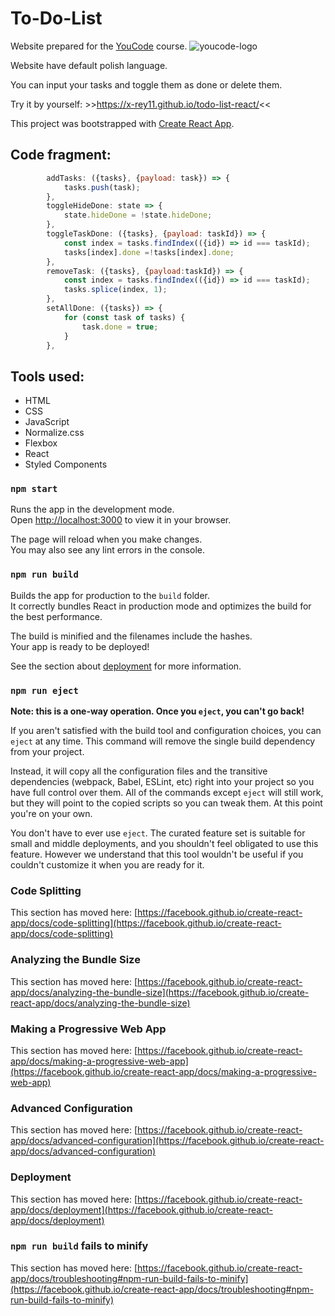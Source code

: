 # To-Do-List

Website prepared for the [YouCode](https://youcode.pl/frontend-developer-od-podstaw/) course.
![youcode-logo](https://youcode.pl/wp-content/uploads/2022/02/youcode-logo-ukraine.png)

Website have default polish language.

You can input your tasks and toggle them as done or delete them.

Try it by yourself: >>https://x-rey11.github.io/todo-list-react/<<

This project was bootstrapped with [Create React App](https://github.com/facebook/create-react-app).

## Code fragment:
```javascript
        addTasks: ({tasks}, {payload: task}) => {
            tasks.push(task);
        },
        toggleHideDone: state => {
            state.hideDone = !state.hideDone;
        },
        toggleTaskDone: ({tasks}, {payload: taskId}) => {
            const index = tasks.findIndex(({id}) => id === taskId);
            tasks[index].done =!tasks[index].done;
        },
        removeTask: ({tasks}, {payload:taskId}) => {
            const index = tasks.findIndex(({id}) => id === taskId);
            tasks.splice(index, 1);
        },
        setAllDone: ({tasks}) => {
            for (const task of tasks) {
                task.done = true;
            }
        },
```
## Tools used:
- HTML
- CSS
- JavaScript
- Normalize.css
- Flexbox
- React
- Styled Components
### `npm start`

Runs the app in the development mode.\
Open [http://localhost:3000](http://localhost:3000) to view it in your browser.

The page will reload when you make changes.\
You may also see any lint errors in the console.

### `npm run build`

Builds the app for production to the `build` folder.\
It correctly bundles React in production mode and optimizes the build for the best performance.

The build is minified and the filenames include the hashes.\
Your app is ready to be deployed!

See the section about [deployment](https://facebook.github.io/create-react-app/docs/deployment) for more information.

### `npm run eject`

**Note: this is a one-way operation. Once you `eject`, you can't go back!**

If you aren't satisfied with the build tool and configuration choices, you can `eject` at any time. This command will remove the single build dependency from your project.

Instead, it will copy all the configuration files and the transitive dependencies (webpack, Babel, ESLint, etc) right into your project so you have full control over them. All of the commands except `eject` will still work, but they will point to the copied scripts so you can tweak them. At this point you're on your own.

You don't have to ever use `eject`. The curated feature set is suitable for small and middle deployments, and you shouldn't feel obligated to use this feature. However we understand that this tool wouldn't be useful if you couldn't customize it when you are ready for it.

### Code Splitting

This section has moved here: [https://facebook.github.io/create-react-app/docs/code-splitting](https://facebook.github.io/create-react-app/docs/code-splitting)

### Analyzing the Bundle Size

This section has moved here: [https://facebook.github.io/create-react-app/docs/analyzing-the-bundle-size](https://facebook.github.io/create-react-app/docs/analyzing-the-bundle-size)

### Making a Progressive Web App

This section has moved here: [https://facebook.github.io/create-react-app/docs/making-a-progressive-web-app](https://facebook.github.io/create-react-app/docs/making-a-progressive-web-app)

### Advanced Configuration

This section has moved here: [https://facebook.github.io/create-react-app/docs/advanced-configuration](https://facebook.github.io/create-react-app/docs/advanced-configuration)

### Deployment

This section has moved here: [https://facebook.github.io/create-react-app/docs/deployment](https://facebook.github.io/create-react-app/docs/deployment)

### `npm run build` fails to minify

This section has moved here: [https://facebook.github.io/create-react-app/docs/troubleshooting#npm-run-build-fails-to-minify](https://facebook.github.io/create-react-app/docs/troubleshooting#npm-run-build-fails-to-minify)
